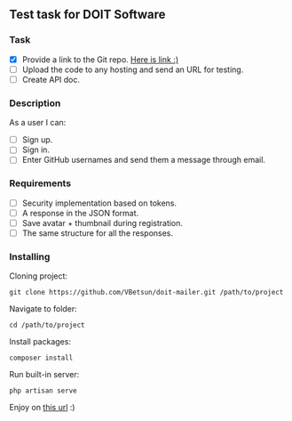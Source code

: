 ## Test task for DOIT Software

### Task

- [x] Provide a link to the Git repo. [Here is link :)](https://github.com/VBetsun/doit-mailer)
- [ ] Upload the code to any hosting and send an URL for testing.
- [ ] Create API doc.

### Description
As a user I can:
- [ ] Sign up.
- [ ] Sign in.
- [ ] Enter GitHub usernames and send them a message through email.

### Requirements
- [ ] Security implementation based on tokens.
- [ ] A response in the JSON format.
- [ ] Save avatar + thumbnail during registration.
- [ ] The same structure for all the responses.

### Installing

Cloning project:
```
git clone https://github.com/VBetsun/doit-mailer.git /path/to/project
```
Navigate to folder:
```
cd /path/to/project
```
Install packages:
```
composer install
```
Run built-in server:
```
php artisan serve
```

Enjoy on [this url](http://127.0.0.1:8000) :)
